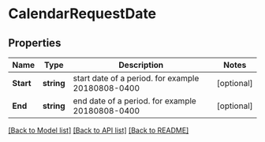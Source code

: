 # CalendarRequestDate

## Properties

Name | Type | Description | Notes
------------ | ------------- | ------------- | -------------
**Start** | **string** | start date of a period. for example 20180808-0400 | [optional] 
**End** | **string** | end date of a period. for example 20180808-0400 | [optional] 

[[Back to Model list]](../README.md#documentation-for-models) [[Back to API list]](../README.md#documentation-for-api-endpoints) [[Back to README]](../README.md)


